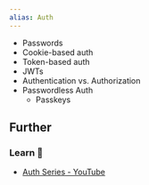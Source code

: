 ```yaml
---
alias: Auth
---
```


- Passwords
- Cookie-based auth
- Token-based auth
- JWTs
- Authentication vs. Authorization
- Passwordless Auth
    - Passkeys

## Further

### Learn 🧠

- [Auth Series - YouTube](https://invidious.tiekoetter.com/playlist?list=PLkZYeFmDuaN2pZOuMWjIfvZ6v2ZFp2jyK)